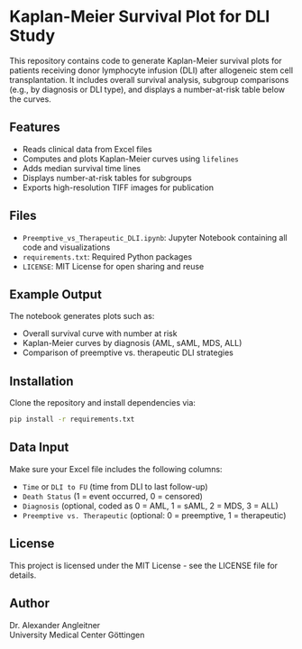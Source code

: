 
# Kaplan-Meier Survival Plot for DLI Study

This repository contains code to generate Kaplan-Meier survival plots for patients receiving donor lymphocyte infusion (DLI) after allogeneic stem cell transplantation. It includes overall survival analysis, subgroup comparisons (e.g., by diagnosis or DLI type), and displays a number-at-risk table below the curves.

## Features

- Reads clinical data from Excel files
- Computes and plots Kaplan-Meier curves using `lifelines`
- Adds median survival time lines
- Displays number-at-risk tables for subgroups
- Exports high-resolution TIFF images for publication

## Files

- `Preemptive_vs_Therapeutic_DLI.ipynb`: Jupyter Notebook containing all code and visualizations
- `requirements.txt`: Required Python packages
- `LICENSE`: MIT License for open sharing and reuse

## Example Output

The notebook generates plots such as:

- Overall survival curve with number at risk
- Kaplan-Meier curves by diagnosis (AML, sAML, MDS, ALL)
- Comparison of preemptive vs. therapeutic DLI strategies

## Installation

Clone the repository and install dependencies via:

```bash
pip install -r requirements.txt
```

## Data Input

Make sure your Excel file includes the following columns:
- `Time` or `DLI to FU` (time from DLI to last follow-up)
- `Death Status` (1 = event occurred, 0 = censored)
- `Diagnosis` (optional, coded as 0 = AML, 1 = sAML, 2 = MDS, 3 = ALL)
- `Preemptive vs. Therapeutic` (optional: 0 = preemptive, 1 = therapeutic)

## License

This project is licensed under the MIT License - see the LICENSE file for details.

## Author

Dr. Alexander Angleitner  
University Medical Center Göttingen  
